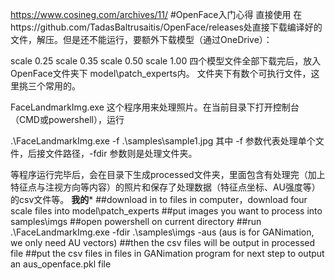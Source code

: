 https://www.cosineg.com/archives/11/
#OpenFace入门心得
直接使用
在https://github.com/TadasBaltrusaitis/OpenFace/releases处直接下载编译好的文件，解压。但是还不能运行，要额外下载模型（通过OneDrive）：

scale 0.25
scale 0.35
scale 0.50
scale 1.00
四个模型文件全部下载完后，放入OpenFace文件夹下 model\patch_experts内。
文件夹下有数个可执行文件，这里挑三个常用的。

FaceLandmarkImg.exe
这个程序用来处理照片。在当前目录下打开控制台（CMD或powershell），运行

.\FaceLandmarkImg.exe -f .\samples\sample1.jpg
其中 -f 参数代表处理单个文件，后接文件路径，-fdir 参数则是处理文件夹。

等程序运行完毕后，会在目录下生成processed文件夹，里面包含有处理完（加上特征点与注视方向等内容）的照片和保存了处理数据（特征点坐标、AU强度等）的csv文件等。
******************************************我的*******************************************
##download in to files in computer，download four scale files into model\patch_experts
##put images you want to process into samples\imgs
##open powershell on current directory
##run .\FaceLandmarkImg.exe -fdir .\samples\imgs -aus    (aus is for GANimation, we only need AU vectors)
##then the csv files will be output in processed file
##put the csv files in files in GANimation program for next step to output an aus_openface.pkl file
